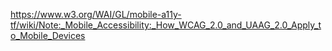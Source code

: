 https://www.w3.org/WAI/GL/mobile-a11y-tf/wiki/Note:_Mobile_Accessibility:_How_WCAG_2.0_and_UAAG_2.0_Apply_to_Mobile_Devices